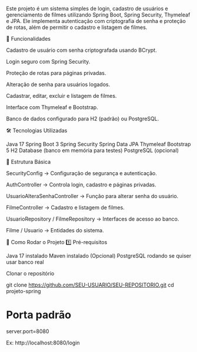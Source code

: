 Este projeto é um sistema simples de login, cadastro de usuários e gerenciamento de filmes utilizando Spring Boot, Spring Security, Thymeleaf e JPA.
Ele implementa autenticação com criptografia de senha e proteção de rotas, além de permitir o cadastro e listagem de filmes.

📌 Funcionalidades

Cadastro de usuário com senha criptografada usando BCrypt.

Login seguro com Spring Security.

Proteção de rotas para páginas privadas.

Alteração de senha para usuários logados.

Cadastrar, editar, excluir e listagem de filmes.

Interface com Thymeleaf e Bootstrap.

Banco de dados configurado para H2 (padrão) ou PostgreSQL.

🛠 Tecnologias Utilizadas

Java 17
Spring Boot 3
Spring Security
Spring Data JPA
Thymeleaf
Bootstrap 5
H2 Database (banco em memória para testes)
PostgreSQL (opcional)

📂 Estrutura Básica

SecurityConfig → Configuração de segurança e autenticação.

AuthController → Controla login, cadastro e páginas privadas.

UsuarioAlteraSenhaController → Função para alterar senha do usuário.

FilmeController → Cadastro e listagem de filmes.

UsuarioRepository / FilmeRepository → Interfaces de acesso ao banco.

Filme / Usuario → Entidades do sistema.

🚀 Como Rodar o Projeto
1️⃣ Pré-requisitos

Java 17 instalado
Maven instalado
(Opcional) PostgreSQL rodando se quiser usar banco real

Clonar o repositório

git clone https://github.com/SEU-USUARIO/SEU-REPOSITORIO.git
cd projeto-spring

# Porta padrão
server.port=8080

Ex: http://localhost:8080/login
